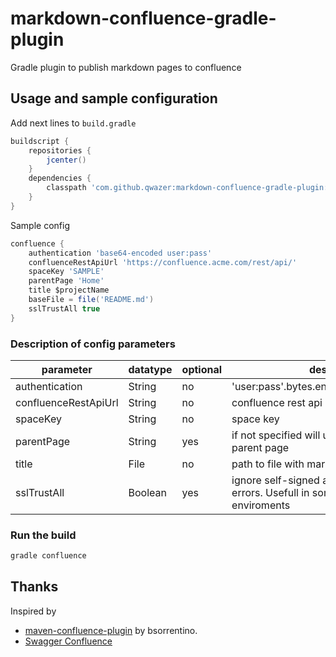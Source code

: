 # markdown-confluence-gradle-plugin
Gradle plugin to publish markdown pages to confluence 

## Usage and sample configuration

Add next lines to ``build.gradle`` 

```groovy
buildscript {
    repositories {
        jcenter()
    }
    dependencies {
        classpath 'com.github.qwazer:markdown-confluence-gradle-plugin:0.2-RC01'
    }
}
```

Sample config

```groovy
confluence {
    authentication 'base64-encoded user:pass'
    confluenceRestApiUrl 'https://confluence.acme.com/rest/api/'
    spaceKey 'SAMPLE'
    parentPage 'Home'
    title $projectName
    baseFile = file('README.md')
    sslTrustAll true
}
```

### Description of config parameters


parameter | datatype | optional | description
------------ | ------------- | -------------| -------------
authentication | String | no | 'user:pass'.bytes.encodeBase64().toString()
confluenceRestApiUrl | String | no |  confluence rest api url
spaceKey | String | no |  space key
parentPage | String | yes | if not specified will use space home as parent page 
title | File | no | path to file with markdown file
sslTrustAll | Boolean | yes |  ignore self-signed and unknown sertificate errors. Usefull in some corporate enviroments




### Run the build
```bash
gradle confluence
```


## Thanks

Inspired by
  * [maven-confluence-plugin](https://github.com/bsorrentino/maven-confluence-plugin)
by bsorrentino.
  * [Swagger Confluence](https://gitlab.slkdev.net/starlightknight/swagger-confluence)




